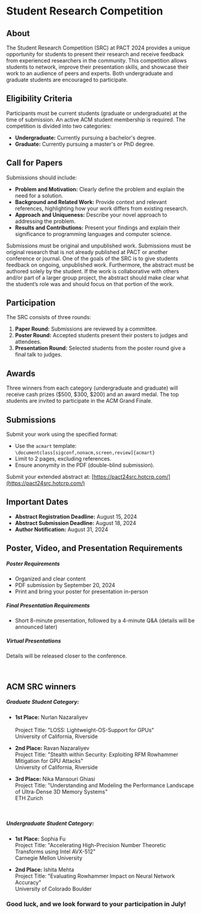 # Student Research Competition

## About

The Student Research Competition (SRC) at PACT 2024 provides a unique opportunity for students to present their research and receive feedback from experienced researchers in the community. This competition allows students to network, improve their presentation skills, and showcase their work to an audience of peers and experts. Both undergraduate and graduate students are encouraged to participate.

## Eligibility Criteria

Participants must be current students (graduate or undergraduate) at the time of submission. An active ACM student membership is required. The competition is divided into two categories:

- **Undergraduate:** Currently pursuing a bachelor's degree.
- **Graduate:** Currently pursuing a master's or PhD degree.

## Call for Papers

Submissions should include:

- **Problem and Motivation:** Clearly define the problem and explain the need for a solution.
- **Background and Related Work:** Provide context and relevant references, highlighting how your work differs from existing research.
- **Approach and Uniqueness:** Describe your novel approach to addressing the problem.
- **Results and Contributions:** Present your findings and explain their significance to programming languages and computer science.

Submissions must be original and unpublished work. Submissions must be original research that is not already published at PACT or another conference or journal. One of the goals of the SRC is to give students feedback on ongoing, unpublished work. Furthermore, the abstract must be authored solely by the student. If the work is collaborative with others and/or part of a larger group project, the abstract should make clear what the student’s role was and should focus on that portion of the work.

## Participation

The SRC consists of three rounds:

1. **Paper Round:** Submissions are reviewed by a committee.
2. **Poster Round:** Accepted students present their posters to judges and attendees.
3. **Presentation Round:** Selected students from the poster round give a final talk to judges.

## Awards

Three winners from each category (undergraduate and graduate) will receive cash prizes ($500, $300, $200) and an award medal. The top students are invited to participate in the ACM Grand Finale.

## Submissions

Submit your work using the specified format:

- Use the `acmart` template: `\documentclass[sigconf,nonacm,screen,review]{acmart}`
- Limit to 2 pages, excluding references.
- Ensure anonymity in the PDF (double-blind submission).

Submit your extended abstract at: [https://pact24src.hotcrp.com/](https://pact24src.hotcrp.com/)

## Important Dates

- **Abstract Registration Deadline:** August 15, 2024
- **Abstract Submission Deadline:** August 18, 2024
- **Author Notification:** August 31, 2024

## Poster, Video, and Presentation Requirements


##### Poster Requirements

- Organized and clear content
- PDF submission by September 20, 2024
- Print and bring your poster for presentation in-person


##### Final Presentation Requirements

- Short 8-minute presentation, followed by a 4-minute Q&A (details will be announced later)


##### Virtual Presentations

Details will be released closer to the conference.


<br> 

## ACM SRC winners

##### Graduate Student Category:

- **1st Place:** Nurlan Nazaraliyev <br>  
Project Title: "LOSS: Lightweight-OS-Support for GPUs" <br> 
University of California, Riverside <br> 

- **2nd Place:** Ravan Nazaraliyev <br> 
Project Title: "Stealth within Security: Exploiting RFM Rowhammer Mitigation for GPU Attacks" <br> 
University of California, Riverside <br> 

- **3rd Place:** Nika Mansouri Ghiasi <br> 
Project Title: "Understanding and Modeling the Performance Landscape of Ultra-Dense 3D Memory Systems" <br> 
ETH Zurich <br>

<br> 

##### Undergraduate Student Category:

- **1st Place:** Sophia Fu <br> 
Project Title: "Accelerating High-Precision Number Theoretic Transforms using Intel AVX-512" <br>
Carnegie Mellon University <br> 

- **2nd Place:** Ishita Mehta <br>
Project Title: "Evaluating Rowhammer Impact on Neural Network Accuracy" <br>
University of Colorado Boulder <br>


### Good luck, and we look forward to your participation in July!
